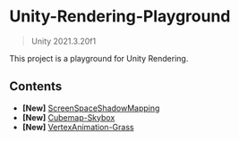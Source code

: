 # Unity-Rendering-Playground

> Unity 2021.3.20f1

This project is a playground for Unity Rendering.

## Contents
- **[New]** [ScreenSpaceShadowMapping](Docs/ScreenSpaceShadowMapping.md)
- **[New]** [Cubemap-Skybox](Docs/Cubemap-Skybox.md)
- **[New]** [VertexAnimation-Grass](Docs/VertexAnimation/Grass.md)